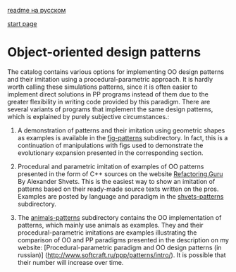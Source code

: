 [readme на русском](readme-ru.md)

[start page](../readme.md)

# Object-oriented design patterns

The catalog contains various options for implementing OO design patterns and their imitation using a procedural-parametric approach. It is hardly worth calling these simulations patterns, since it is often easier to implement direct solutions in PP programs instead of them due to the greater flexibility in writing code provided by this paradigm. There are several variants of programs that
implement the same design patterns, which is explained by purely subjective circumstances.:

1. A demonstration of patterns and their imitation using geometric shapes as examples is available in the [fig-patterns](fig-patterns) subdirectory. In fact, this is a continuation of manipulations with figs used to demonstrate the evolutionary expansion presented in the corresponding section.

2. Procedural and parametric imitation of examples of OO patterns presented in the form of C++ sources on the website [Refactoring.Guru](https://refactoring.guru/ru/design-patterns/cpp ) By Alexander Shvets. This is the easiest way to show an imitation of patterns based on their ready-made source texts written on the pros. Examples are posted by language and paradigm in the [shvets-patterns](shvets-patterns) subdirectory.

3. The [animals-patterns](animals-patterns) subdirectory contains the OO implementation of patterns, which mainly use animals as examples. They and their procedural-parametric imitations are examples illustrating the comparison of OO and PP paradigms presented in the description on my website: [Procedural-parametric paradigm and OO design patterns (in russian)] (http://www.softcraft.ru/ppp/patterns/intro/). It is possible that their number will increase over time.

